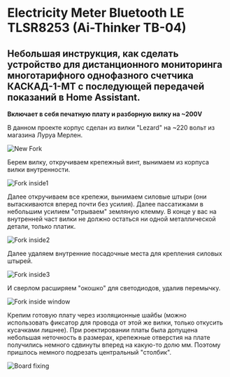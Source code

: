 # Electricity Meter Bluetooth LE TLSR8253 (Ai-Thinker TB-04)

## Небольшая инструкция, как сделать устройство для дистанционного мониторинга многотарифного однофазного счетчика КАСКАД-1-МТ с последующей передачей показаний в Home Assistant.

**Включает в себя печатную плату и разборную вилку на ~200V**

В данном проекте корпус сделан из вилки "Lezard" на ~220 вольт из магазина Луруа Мерлен. 

<img src="https://raw.githubusercontent.com/slacky1965/electricity_meter_ble/main/doc/device/version_1/images/new_fork.jpg" alt="New Fork">

Берем вилку, откручиваем крепежный винт, вынимаем из корпуса вилки внутренности.

<img src="https://raw.githubusercontent.com/slacky1965/electricity_meter_ble/main/doc/device/version_1/images/inside_fork_1.jpg" alt="Fork inside1">

Далее откручиваем все крепежи, вынимаем силовые штыри (они вытаскиваются вперед почти без усилия). Далее пассатижами в небольшим усилием "отрываем" земляную клемму. В конце у вас на внутренней част вилки не должно остаться ни одной металлической детали, только платик.

<img src="https://raw.githubusercontent.com/slacky1965/electricity_meter_ble/main/doc/device/version_1/images/inside_fork_2.jpg" alt="Fork inside2">

Далее удаляем внутренние посадочные места для крепления силовых штырей.

<img src="https://raw.githubusercontent.com/slacky1965/electricity_meter_ble/main/doc/device/version_1/images/inside_fork_3.jpg" alt="Fork inside3">

И сверлом расширяем "окошко" для светодиодов, удалив перемычку.

<img src="https://raw.githubusercontent.com/slacky1965/electricity_meter_ble/main/doc/device/version_1/images/fork_inside_window.jpg" alt="Fork inside window">

Крепим готовую плату через изоляционные шайбы (можно использовать фиксатор для провода от этой же вилки, только откусить кусачками лишнее). При роектировании платы была допущена небольшая неточность в размерах, крепежные отверстия на плате получились немного сдвинуты вперед на какую-то долю мм. Поэтому пришлось немного подрезать центральный "столбик".

<img src="https://raw.githubusercontent.com/slacky1965/electricity_meter_ble/main/doc/device/version_1/images/board_top_fixing.jpg" alt="Board fixing">
